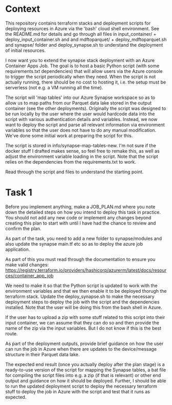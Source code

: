 # Context
This repository contains terraform stacks and deployment scripts for deploying resources in Azure via the 'bash' cloud shell environment. See the README.md for details and go through all files in input_container/ + deploy_input_container.sh and and mdftoparquet/ + deploy_mdftoparquet.sh and synapse/ folder and deploy_synapse.sh to understand the deployment of initial resources.

I now want you to extend the synapse stack deployment with an Azure Container Apps Job. The goal is to host a basic Python script (with some requirements.txt dependencies) that will allow users via the Azure console to trigger the script periodically when they need. When the script is not actually running, there should be no cost to hosting it, i.e. the setup must be serverless (not e.g. a VM running all the time). 

The script will 'map tables' into our Azure Synapse workspace so as to allow us to map paths from our Parquet data lake stored in the output container (see the other deployments). Originally the script was designed to be run locally by the user where the user would hardcode data into the script with various authentication details and variables. Instead, we now want to deploy the script and parse all relevant information via environment variables so that the user does not have to do any manual modification. We've done some initial work at preparing the script for this.

The script is stored in info/synapse-map-tables-new. I'm not sure if the docker stuff I drafted makes sense, so feel free to remake this, as well as adjust the environment variable loading in the script. Note that the script relies on the dependencies from the requirements.txt to work.

Read through the script and files to understand the starting point.

# Task 1
Before you implement anything, make a JOB_PLAN.md where you note down the detailed steps on how you intend to deploy this task in practice. You should not add any new code or implement any changes beyond creating this plan to start with until I have had the chance to review and confirm the plan.

As part of the task, you need to add a new folder to synapse/modules and also update the synapse main.tf etc so as to deploy the azure job application. 

As part of this you must read through the documentation to ensure you make valid changes:
https://registry.terraform.io/providers/hashicorp/azurerm/latest/docs/resources/container_app_job

We need to make it so that the Python script is updated to work with the environment variables and that we then enable it to be deployed thorugh the terraform stack. Update the deploy_synapse.sh to make the necessary deployment steps to deploy the job with the script and the dependencies installed. Note that the user will be doing this from the bash shell in Azure.

If the user has to upload a zip with some stuff related to this script into their input container, we can assume that they can do so and then provide the name of the zip via the input variables. But I do not know if this is the best route.

As part of the deployment outputs, provide brief guidance on how the user can run the job in Azure when there are updates to the device/message structure in their Parquet data lake. 

The expected end result (once you actually deploy after the plan stage) is a ready-to-use version of the script for mapping the Synapse tables, a bat file for compiling the script files into e.g. a zip (if that is relevant) or other end output and guidance on how it should be deployed. Further, I should be able to run the updated deployment script to deploy the necessary terraform stuff to deploy the job in Azure with the script and test that it runs as expected.


